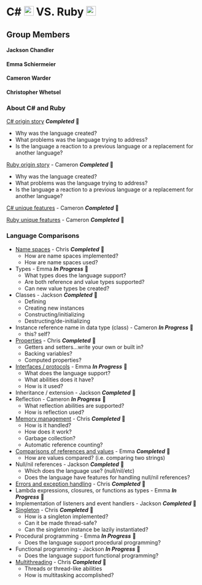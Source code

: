 # C# <img src="https://github.com/JChauncyChandler/CSharpvsRuby/blob/master/Assets/raw/master/C%23_Logo.png" width="25" height="25"> VS. Ruby <img src="https://github.com/JChauncyChandler/CSharpvsRuby/blob/master/Assets/raw/master/Ruby_Logo.png" width="25" height="25">

## Group Members 
#### Jackson Chandler
#### Emma Schiermeier
#### Cameron Warder
#### Christopher Whetsel 

### About C# and Ruby

[C# origin story]() **_Completed_** &#x1F34F;
  * Why was the language created?
  * What problems was the language trying to address?
  * Is the language a reaction to a previous language or a replacement for another language?
  
[Ruby origin story]() - Cameron **_Completed_** &#x1F34F;
  * Why was the language created?
  * What problems was the language trying to address?
  * Is the language a reaction to a previous language or a replacement for another language?
  
[C# unique features]() - Cameron **_Completed_** &#x1F34F;

[Ruby unique features]() - Cameron **_Completed_** &#x1F34F;

### Language Comparisons

* [Name spaces](Files/namespaces.md) - Chris **_Completed_** &#x1F34F;
  * How are name spaces implemented?
  * How are name spaces used?
* Types - Emma **_In Progress_** &#x1F34E;
    * What types does the language support?
    * Are both reference and value types supported?
    * Can new value types be created?
* Classes - Jackson **_Completed_** &#x1F34F;
  * Defining
  * Creating new instances
  * Constructing/initializing
  * Destructing/de-initializing
* Instance reference name in data type (class) - Cameron **_In Progress_** &#x1F34E;
  * this?  self?
* [Properties](Files/properties.md) - Chris **_Completed_** &#x1F34F;
  * Getters and setters...write your own or built in?
  * Backing variables?
  * Computed properties?
* [Interfaces / protocols](Files/interfaces.md) - Emma **_In Progress_** &#x1F34E;
  * What does the language support?
  * What abilities does it have?
  * How is it used?
* Inheritance / extension - Jackson **_Completed_** &#x1F34F;
* Reflection - Cameron **_In Progress_** &#x1F34E;
  * What reflection abilities are supported?
  * How is reflection used?
* [Memory management](Files/memoryManagement.md) - Chris **_Completed_** &#x1F34F;
  * How is it handled?
  * How does it work?
  * Garbage collection?
  * Automatic reference counting?
* [Comparisons of references and values](Files/Comparisons.md) - Emma **_Completed_** &#x1F34F;
  * How are values compared? (i.e. comparing two strings)
* Null/nil references - Jackson **_Completed_** &#x1F34F;
  * Which does the language use? (null/nil/etc)
  * Does the language have features for handling null/nil references?
* [Errors and exception handling](Files/errorsAndExceptions.md) - Chris **_Completed_** &#x1F34F;
* Lambda expressions, closures, or functions as types - Emma **_In Progress_** &#x1F34E;
* Implementation of listeners and event handlers - Jackson **_Completed_** &#x1F34F;
* [Singleton](Files/singleton.md) - Chris **_Completed_** &#x1F34F;
  * How is a singleton implemented?
  * Can it be made thread-safe?
  * Can the singleton instance be lazily instantiated?
* Procedural programming - Emma **_In Progress_** &#x1F34E;
  * Does the language support procedural programming?
* Functional programming - Jackson **_In Progress_** &#x1F34E;
  * Does the language support functional programming?
* [Multithreading](Files/threading.md) - Chris **_Completed_** &#x1F34F;
  * Threads or thread-like abilities
  * How is multitasking accomplished?
